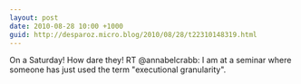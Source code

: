 ```yaml
---
layout: post
date: 2010-08-28 10:00 +1000
guid: http://desparoz.micro.blog/2010/08/28/t22310148319.html
---
```

On a Saturday! How dare they! RT @annabelcrabb: I am at a seminar where someone has just used the term "executional granularity".
